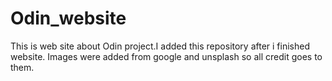 # Odin_website

This is web site about Odin project.I added this repository after i finished website.
Images were added from google and unsplash so all credit goes to them. 